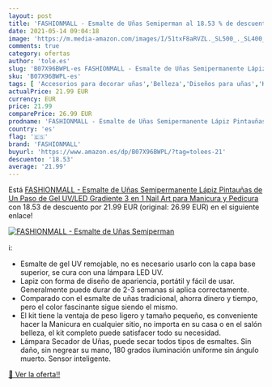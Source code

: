 ```yaml
---
layout: post
title: 'FASHIONMALL - Esmalte de Uñas Semiperman al 18.53 % de descuento'
date: 2021-05-14 09:04:18
image: 'https://m.media-amazon.com/images/I/51txF8aRVZL._SL500_._SL400_.jpg'
comments: true
category: ofertas
author: 'tole.es'
slug: 'B07X96BWPL-es FASHIONMALL - Esmalte de Uñas Semipermanente Lápiz...'
sku: 'B07X96BWPL-es'
tags: [ 'Accesorios para decorar uñas','Belleza','Diseños para uñas','Kits de decoración para manicura y pedicura','Manicura y pedicura','fashionmall','lápiz', ]
actualPrice: 21.99 EUR
currency: EUR
price: 21.99
comparePrice: 26.99 EUR
prodname: 'FASHIONMALL - Esmalte de Uñas Semipermanente Lápiz Pintauñas de Un Paso de Gel UV/LED Gradiente 3 en 1 Nail Art para Manicura y Pedicura'
country: 'es'
flag: '🇪🇸'
brand: 'FASHIONMALL'
buyurl: 'https://www.amazon.es/dp/B07X96BWPL/?tag=tolees-21'
descuento: '18.53'
average: '21.99'
---
```


Está [FASHIONMALL - Esmalte de Uñas Semipermanente Lápiz Pintauñas de Un Paso de Gel UV/LED Gradiente 3 en 1 Nail Art para Manicura y Pedicura](https://www.amazon.es/dp/B07X96BWPL/?tag=tolees-21) con 18.53 de descuento por 21.99 EUR (original: 26.99 EUR) en el siguiente enlace!

[![FASHIONMALL - Esmalte de Uñas Semiperman](https://m.media-amazon.com/images/I/51txF8aRVZL._SL500_._SL400_.jpg)](https://www.amazon.es/dp/B07X96BWPL/?tag=tolees-21)

ℹ️:

- Esmalte de gel UV remojable, no es necesario usarlo con la capa base superior, se cura con una lámpara LED UV.
- Lapiz con forma de diseño de apariencia, portátil y fácil de usar. Generalmente puede durar de 2-3 semanas si aplica correctamente.
- Comparado con el esmalte de uñas tradicional, ahorra dinero y tiempo, pero el color fascinante sigue siendo el mismo.
- El kit tiene la ventaja de peso ligero y tamaño pequeño, es conveniente hacer la Manicura en cualquier sitio, no importa en su casa o en el salón belleza, el kit completo puede satisfacer todo su necesidad.
- Lámpara Secador de Uñas, puede secar todos tipos de esmaltes. Sin daño, sin negrear su mano, 180 grados iluminación uniforme sin ángulo muerto. Sensor inteligente.

[🛒 Ver la oferta!!](https://www.amazon.es/dp/B07X96BWPL/?tag=tolees-21)
